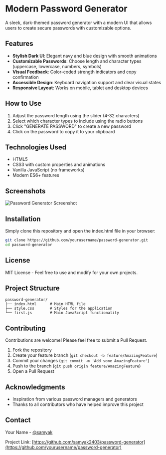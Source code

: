 # Modern Password Generator

A sleek, dark-themed password generator with a modern UI that allows users to create secure passwords with customizable options.

## Features

- **Stylish Dark UI**: Elegant navy and blue design with smooth animations
- **Customizable Passwords**: Choose length and character types (uppercase, lowercase, numbers, symbols)
- **Visual Feedback**: Color-coded strength indicators and copy confirmation
- **Accessible Design**: Keyboard navigation support and clear visual states
- **Responsive Layout**: Works on mobile, tablet and desktop devices

## How to Use

1. Adjust the password length using the slider (4-32 characters)
2. Select which character types to include using the radio buttons
3. Click "GENERATE PASSWORD" to create a new password
4. Click on the password to copy it to your clipboard

## Technologies Used

- HTML5
- CSS3 with custom properties and animations
- Vanilla JavaScript (no frameworks)
- Modern ES6+ features

## Screenshots

![Password Generator Screenshot](screenshot.png)

## Installation

Simply clone this repository and open the index.html file in your browser:

```bash
git clone https://github.com/yourusername/password-generator.git
cd password-generator
```

## License

MIT License - Feel free to use and modify for your own projects.

## Project Structure

```
password-generator/
├── index.html      # Main HTML file
├── style.css       # Styles for the application
└── first.js        # Main JavaScript functionality
```

## Contributing

Contributions are welcome! Please feel free to submit a Pull Request.

1. Fork the repository
2. Create your feature branch (`git checkout -b feature/AmazingFeature`)
3. Commit your changes (`git commit -m 'Add some AmazingFeature'`)
4. Push to the branch (`git push origin feature/AmazingFeature`)
5. Open a Pull Request

## Acknowledgments

- Inspiration from various password managers and generators
- Thanks to all contributors who have helped improve this project

## Contact

Your Name - [@samyak](https://github.com/samyak2403)

Project Link: [https://github.com/samyak2403/password-generator](https://github.com/yourusername/password-generator)
